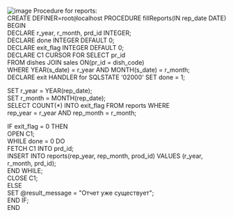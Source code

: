 ![image](https://github.com/alexandrdvrt/Pizzeria/assets/94928103/65f3feb8-2d94-4830-a715-5a5a75c21bcd)
Procedure for reports:  
CREATE DEFINER=root`@`localhost PROCEDURE fillReports(IN rep_date DATE)  
BEGIN  
DECLARE r_year, r_month, prd_id INTEGER;  
DECLARE done INTEGER DEFAULT 0;  
DECLARE exit_flag INTEGER DEFAULT 0;  
DECLARE C1 CURSOR FOR SELECT pr_id  
FROM dishes JOIN sales ON(pr_id = dish_code)  
WHERE YEAR(s_date) = r_year AND MONTH(s_date) = r_month;  
DECLARE exit HANDLER for SQLSTATE '02000' SET done = 1;  
  
SET r_year = YEAR(rep_date);  
SET r_month = MONTH(rep_date);  
SELECT COUNT(*) INTO exit_flag FROM reports WHERE  
rep_year = r_year AND rep_month = r_month;  
  
IF exit_flag = 0 THEN  
OPEN C1;  
WHILE done = 0 DO  
FETCH C1 INTO prd_id;  
INSERT INTO reports(rep_year, rep_month, prod_id) VALUES (r_year, r_month, prd_id);  
END WHILE;  
CLOSE C1;  
ELSE  
SET @result_message = "Отчет уже существует";  
END IF;  
END  
